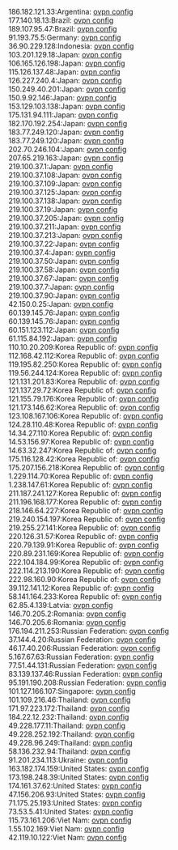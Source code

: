186.182.121.33:Argentina: [ovpn config](vpn/186_182_121_33.ovpn)  
177.140.18.13:Brazil: [ovpn config](vpn/177_140_18_13.ovpn)  
189.107.95.47:Brazil: [ovpn config](vpn/189_107_95_47.ovpn)  
91.193.75.5:Germany: [ovpn config](vpn/91_193_75_5.ovpn)  
36.90.229.128:Indonesia: [ovpn config](vpn/36_90_229_128.ovpn)  
103.201.129.18:Japan: [ovpn config](vpn/103_201_129_18.ovpn)  
106.165.126.198:Japan: [ovpn config](vpn/106_165_126_198.ovpn)  
115.126.137.48:Japan: [ovpn config](vpn/115_126_137_48.ovpn)  
126.227.240.4:Japan: [ovpn config](vpn/126_227_240_4.ovpn)  
150.249.40.201:Japan: [ovpn config](vpn/150_249_40_201.ovpn)  
150.9.92.146:Japan: [ovpn config](vpn/150_9_92_146.ovpn)  
153.129.103.138:Japan: [ovpn config](vpn/153_129_103_138.ovpn)  
175.131.94.111:Japan: [ovpn config](vpn/175_131_94_111.ovpn)  
182.170.192.254:Japan: [ovpn config](vpn/182_170_192_254.ovpn)  
183.77.249.120:Japan: [ovpn config](vpn/183_77_249_120.ovpn)  
183.77.249.120:Japan: [ovpn config](vpn/183_77_249_120.ovpn)  
202.70.246.104:Japan: [ovpn config](vpn/202_70_246_104.ovpn)  
207.65.219.163:Japan: [ovpn config](vpn/207_65_219_163.ovpn)  
219.100.37.1:Japan: [ovpn config](vpn/219_100_37_1.ovpn)  
219.100.37.108:Japan: [ovpn config](vpn/219_100_37_108.ovpn)  
219.100.37.109:Japan: [ovpn config](vpn/219_100_37_109.ovpn)  
219.100.37.125:Japan: [ovpn config](vpn/219_100_37_125.ovpn)  
219.100.37.138:Japan: [ovpn config](vpn/219_100_37_138.ovpn)  
219.100.37.19:Japan: [ovpn config](vpn/219_100_37_19.ovpn)  
219.100.37.205:Japan: [ovpn config](vpn/219_100_37_205.ovpn)  
219.100.37.211:Japan: [ovpn config](vpn/219_100_37_211.ovpn)  
219.100.37.213:Japan: [ovpn config](vpn/219_100_37_213.ovpn)  
219.100.37.22:Japan: [ovpn config](vpn/219_100_37_22.ovpn)  
219.100.37.4:Japan: [ovpn config](vpn/219_100_37_4.ovpn)  
219.100.37.50:Japan: [ovpn config](vpn/219_100_37_50.ovpn)  
219.100.37.58:Japan: [ovpn config](vpn/219_100_37_58.ovpn)  
219.100.37.67:Japan: [ovpn config](vpn/219_100_37_67.ovpn)  
219.100.37.7:Japan: [ovpn config](vpn/219_100_37_7.ovpn)  
219.100.37.90:Japan: [ovpn config](vpn/219_100_37_90.ovpn)  
42.150.0.25:Japan: [ovpn config](vpn/42_150_0_25.ovpn)  
60.139.145.76:Japan: [ovpn config](vpn/60_139_145_76.ovpn)  
60.139.145.76:Japan: [ovpn config](vpn/60_139_145_76.ovpn)  
60.151.123.112:Japan: [ovpn config](vpn/60_151_123_112.ovpn)  
61.115.84.192:Japan: [ovpn config](vpn/61_115_84_192.ovpn)  
110.10.20.209:Korea Republic of: [ovpn config](vpn/110_10_20_209.ovpn)  
112.168.42.112:Korea Republic of: [ovpn config](vpn/112_168_42_112.ovpn)  
119.195.82.250:Korea Republic of: [ovpn config](vpn/119_195_82_250.ovpn)  
119.56.244.124:Korea Republic of: [ovpn config](vpn/119_56_244_124.ovpn)  
121.131.201.83:Korea Republic of: [ovpn config](vpn/121_131_201_83.ovpn)  
121.137.29.72:Korea Republic of: [ovpn config](vpn/121_137_29_72.ovpn)  
121.155.79.176:Korea Republic of: [ovpn config](vpn/121_155_79_176.ovpn)  
121.173.146.62:Korea Republic of: [ovpn config](vpn/121_173_146_62.ovpn)  
123.108.167.106:Korea Republic of: [ovpn config](vpn/123_108_167_106.ovpn)  
124.28.110.48:Korea Republic of: [ovpn config](vpn/124_28_110_48.ovpn)  
14.34.27.110:Korea Republic of: [ovpn config](vpn/14_34_27_110.ovpn)  
14.53.156.97:Korea Republic of: [ovpn config](vpn/14_53_156_97.ovpn)  
14.63.32.247:Korea Republic of: [ovpn config](vpn/14_63_32_247.ovpn)  
175.116.128.42:Korea Republic of: [ovpn config](vpn/175_116_128_42.ovpn)  
175.207.156.218:Korea Republic of: [ovpn config](vpn/175_207_156_218.ovpn)  
1.229.114.70:Korea Republic of: [ovpn config](vpn/1_229_114_70.ovpn)  
1.238.147.61:Korea Republic of: [ovpn config](vpn/1_238_147_61.ovpn)  
211.187.241.127:Korea Republic of: [ovpn config](vpn/211_187_241_127.ovpn)  
211.196.168.177:Korea Republic of: [ovpn config](vpn/211_196_168_177.ovpn)  
218.146.64.227:Korea Republic of: [ovpn config](vpn/218_146_64_227.ovpn)  
219.240.154.197:Korea Republic of: [ovpn config](vpn/219_240_154_197.ovpn)  
219.255.27.141:Korea Republic of: [ovpn config](vpn/219_255_27_141.ovpn)  
220.126.31.57:Korea Republic of: [ovpn config](vpn/220_126_31_57.ovpn)  
220.79.139.91:Korea Republic of: [ovpn config](vpn/220_79_139_91.ovpn)  
220.89.231.169:Korea Republic of: [ovpn config](vpn/220_89_231_169.ovpn)  
222.104.184.99:Korea Republic of: [ovpn config](vpn/222_104_184_99.ovpn)  
222.114.213.190:Korea Republic of: [ovpn config](vpn/222_114_213_190.ovpn)  
222.98.160.90:Korea Republic of: [ovpn config](vpn/222_98_160_90.ovpn)  
39.112.141.12:Korea Republic of: [ovpn config](vpn/39_112_141_12.ovpn)  
58.141.164.233:Korea Republic of: [ovpn config](vpn/58_141_164_233.ovpn)  
62.85.4.139:Latvia: [ovpn config](vpn/62_85_4_139.ovpn)  
146.70.205.2:Romania: [ovpn config](vpn/146_70_205_2.ovpn)  
146.70.205.6:Romania: [ovpn config](vpn/146_70_205_6.ovpn)  
176.194.211.253:Russian Federation: [ovpn config](vpn/176_194_211_253.ovpn)  
37.144.4.20:Russian Federation: [ovpn config](vpn/37_144_4_20.ovpn)  
46.17.40.206:Russian Federation: [ovpn config](vpn/46_17_40_206.ovpn)  
5.167.67.63:Russian Federation: [ovpn config](vpn/5_167_67_63.ovpn)  
77.51.44.131:Russian Federation: [ovpn config](vpn/77_51_44_131.ovpn)  
83.139.137.46:Russian Federation: [ovpn config](vpn/83_139_137_46.ovpn)  
95.191.190.208:Russian Federation: [ovpn config](vpn/95_191_190_208.ovpn)  
101.127.166.107:Singapore: [ovpn config](vpn/101_127_166_107.ovpn)  
101.109.216.46:Thailand: [ovpn config](vpn/101_109_216_46.ovpn)  
171.97.223.172:Thailand: [ovpn config](vpn/171_97_223_172.ovpn)  
184.22.12.232:Thailand: [ovpn config](vpn/184_22_12_232.ovpn)  
49.228.177.11:Thailand: [ovpn config](vpn/49_228_177_11.ovpn)  
49.228.252.192:Thailand: [ovpn config](vpn/49_228_252_192.ovpn)  
49.228.96.249:Thailand: [ovpn config](vpn/49_228_96_249.ovpn)  
58.136.232.94:Thailand: [ovpn config](vpn/58_136_232_94.ovpn)  
91.201.234.113:Ukraine: [ovpn config](vpn/91_201_234_113.ovpn)  
163.182.174.159:United States: [ovpn config](vpn/163_182_174_159.ovpn)  
173.198.248.39:United States: [ovpn config](vpn/173_198_248_39.ovpn)  
174.161.37.62:United States: [ovpn config](vpn/174_161_37_62.ovpn)  
47.156.206.93:United States: [ovpn config](vpn/47_156_206_93.ovpn)  
71.175.25.193:United States: [ovpn config](vpn/71_175_25_193.ovpn)  
73.53.5.41:United States: [ovpn config](vpn/73_53_5_41.ovpn)  
115.73.161.206:Viet Nam: [ovpn config](vpn/115_73_161_206.ovpn)  
1.55.102.169:Viet Nam: [ovpn config](vpn/1_55_102_169.ovpn)  
42.119.10.122:Viet Nam: [ovpn config](vpn/42_119_10_122.ovpn)  
